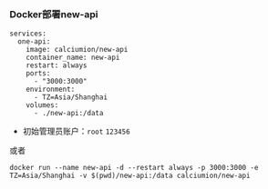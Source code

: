 ### Docker部署new-api

```
services:
  one-api:
    image: calciumion/new-api
    container_name: new-api
    restart: always
    ports:
      - "3000:3000"
    environment:
      - TZ=Asia/Shanghai
    volumes:
      - ./new-api:/data
```

- 初始管理员账户：`root` `123456`

或者

```
docker run --name new-api -d --restart always -p 3000:3000 -e TZ=Asia/Shanghai -v $(pwd)/new-api:/data calciumion/new-api
```
